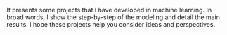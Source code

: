 It presents some projects that I have developed in machine learning. In broad words, I show the step-by-step of the modeling and detail the main results.
I hope these projects help you consider ideas and perspectives.
